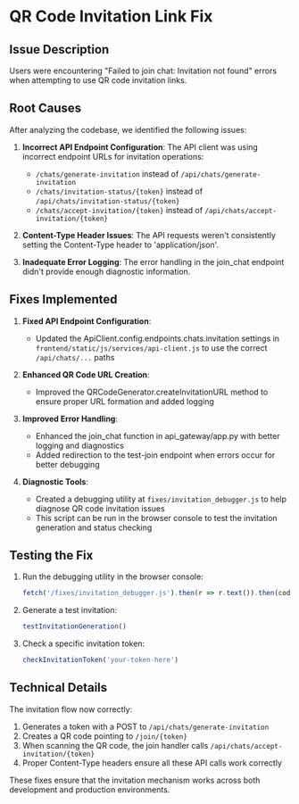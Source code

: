 # QR Code Invitation Link Fix

## Issue Description
Users were encountering "Failed to join chat: Invitation not found" errors when attempting to use QR code invitation links.

## Root Causes

After analyzing the codebase, we identified the following issues:

1. **Incorrect API Endpoint Configuration**: The API client was using incorrect endpoint URLs for invitation operations:
   - `/chats/generate-invitation` instead of `/api/chats/generate-invitation`
   - `/chats/invitation-status/{token}` instead of `/api/chats/invitation-status/{token}`
   - `/chats/accept-invitation/{token}` instead of `/api/chats/accept-invitation/{token}`

2. **Content-Type Header Issues**: The API requests weren't consistently setting the Content-Type header to 'application/json'.

3. **Inadequate Error Logging**: The error handling in the join_chat endpoint didn't provide enough diagnostic information.

## Fixes Implemented

1. **Fixed API Endpoint Configuration**:
   - Updated the ApiClient.config.endpoints.chats.invitation settings in `frontend/static/js/services/api-client.js` to use the correct `/api/chats/...` paths

2. **Enhanced QR Code URL Creation**:
   - Improved the QRCodeGenerator.createInvitationURL method to ensure proper URL formation and added logging

3. **Improved Error Handling**:
   - Enhanced the join_chat function in api_gateway/app.py with better logging and diagnostics
   - Added redirection to the test-join endpoint when errors occur for better debugging

4. **Diagnostic Tools**:
   - Created a debugging utility at `fixes/invitation_debugger.js` to help diagnose QR code invitation issues
   - This script can be run in the browser console to test the invitation generation and status checking

## Testing the Fix

1. Run the debugging utility in the browser console:
   ```javascript
   fetch('/fixes/invitation_debugger.js').then(r => r.text()).then(code => eval(code))
   ```

2. Generate a test invitation:
   ```javascript
   testInvitationGeneration()
   ```

3. Check a specific invitation token:
   ```javascript
   checkInvitationToken('your-token-here')
   ```

## Technical Details

The invitation flow now correctly:
1. Generates a token with a POST to `/api/chats/generate-invitation`
2. Creates a QR code pointing to `/join/{token}` 
3. When scanning the QR code, the join handler calls `/api/chats/accept-invitation/{token}`
4. Proper Content-Type headers ensure all these API calls work correctly

These fixes ensure that the invitation mechanism works across both development and production environments. 